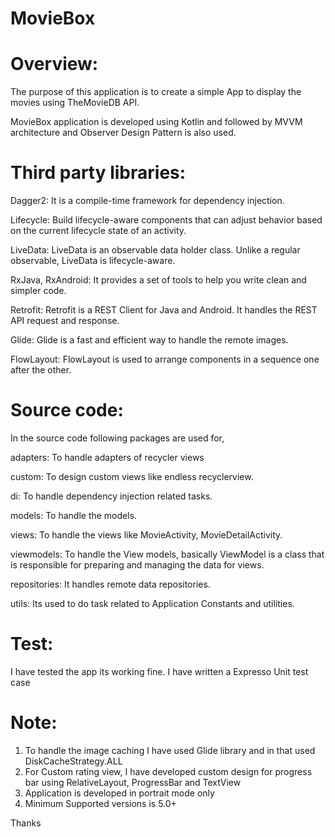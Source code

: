 # MovieBox

# Overview:

The purpose of this application is to create a simple App to display the movies using TheMovieDB API.

MovieBox application is developed using Kotlin and followed by MVVM architecture and Observer Design Pattern is also used.

# Third party libraries:

Dagger2: It is a compile-time framework for dependency injection.

Lifecycle: Build lifecycle-aware components that can adjust behavior based on the current lifecycle state of an activity.

LiveData: LiveData is an observable data holder class. Unlike a regular observable, LiveData is lifecycle-aware.

RxJava, RxAndroid: It provides a set of tools to help you write clean and simpler code.

Retrofit: Retrofit is a REST Client for Java and Android. It handles the REST API request and response.

Glide: Glide is a fast and efficient way to handle the remote images.

FlowLayout: FlowLayout is used to arrange components in a sequence one after the other.

# Source code:

In the source code following packages are used for,

adapters: To handle adapters of recycler views

custom: To design custom views like endless recyclerview.

di: To handle dependency injection related tasks.

models: To handle the models.

views: To handle the views like MovieActivity, MovieDetailActivity.

viewmodels: To handle the View models, basically ViewModel is a class that is responsible for preparing and managing the data for views.

repositories: It handles remote data repositories.

utils: Its used to do task related to Application Constants and utilities.

# Test:

I have tested the app its working fine.
I have written a Expresso Unit test case

# Note:

1. To handle the image caching I have used Glide library and in that used DiskCacheStrategy.ALL
2. For Custom rating view, I have developed custom design for progress bar using RelativeLayout, ProgressBar and TextView
3. Application is developed in portrait mode only
4. Minimum Supported versions is 5.0+

Thanks

